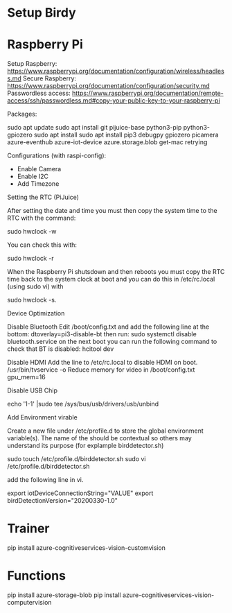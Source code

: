 # Setup Birdy


# Raspberry Pi
Setup Raspberry: https://www.raspberrypi.org/documentation/configuration/wireless/headless.md
Secure Raspberry: https://www.raspberrypi.org/documentation/configuration/security.md
Passwordless access: https://www.raspberrypi.org/documentation/remote-access/ssh/passwordless.md#copy-your-public-key-to-your-raspberry-pi

Packages:

sudo apt update
sudo apt install git pijuice-base python3-pip python3-gpiozero
sudo apt install 
sudo apt install 
pip3 debugpy gpiozero picamera azure-eventhub azure-iot-device azure.storage.blob get-mac retrying

Configurations (with raspi-config):
 - Enable Camera
 - Enable I2C
 - Add Timezone

Setting the RTC (PiJuice)

After setting the date and time you must then copy the system time to the RTC with the command:

sudo hwclock -w

You can check this with:

sudo hwclock -r

When the Raspberry Pi shutsdown and then reboots you must copy the RTC time back to the system clock at boot and you can do this in /etc/rc.local (using sudo vi) with 

sudo hwclock -s.

Device Optimization

Disable Bluetooth
Edit /boot/config.txt and add the following line at the bottom:
    dtoverlay=pi3-disable-bt
then run:
    sudo systemctl disable bluetooth.service
on the next boot you can run the following command to check that BT is disabled:
hcitool dev

Disable HDMI
Add the line to /etc/rc.local to disable HDMI on boot. 
/usr/bin/tvservice -o
Reduce memory for video in /boot/config.txt
gpu_mem=16 

Disable USB Chip

echo '1-1' |sudo tee /sys/bus/usb/drivers/usb/unbind

Add Environment virable

Create a new file under /etc/profile.d to store the global environment variable(s). The name of the should be contextual so others may understand its purpose (for explample birddetector.sh)

sudo touch /etc/profile.d/birddetector.sh
sudo vi /etc/profile.d/birddetector.sh

add the following line in vi.

export iotDeviceConnectionString="VALUE"
export birdDetectionVersion="20200330-1.0"

# Trainer

pip install azure-cognitiveservices-vision-customvision


# Functions
pip install azure-storage-blob
pip install azure-cognitiveservices-vision-computervision